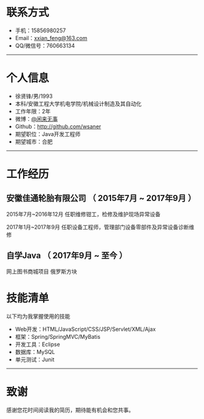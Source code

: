 
# 联系方式

- 手机：15856980257 
- Email：xxian_feng@163.com 
- QQ/微信号：760663134

---

# 个人信息

 - 徐贤锋/男/1993
 - 本科/安徽工程大学机电学院/机械设计制造及其自动化 
 - 工作年限：2年
 - 微博：[@闲来无事](https://weibo.com/u/3886093471) 
 - Github：http://github.com/wsaner 
 - 期望职位：Java开发工程师
 - 期望城市：合肥
 
---

# 工作经历

## 安徽佳通轮胎有限公司 （ 2015年7月 ~ 2017年9月 ）

2015年7月~2016年12月
任职维修钳工，检修及维护现场异常设备

2017年1月~2017年9月 
任职设备工程师，管理部门设备零部件及异常设备诊断维修

## 自学Java （ 2017年9月 ~ 至今 ）
网上图书商城项目
俄罗斯方块 
# 技能清单

以下均为我掌握使用的技能

- Web开发：HTML/JavaScript/CSS/JSP/Servlet/XML/Ajax
- 框架：Spring/SpringMVC/MyBatis
- 开发工具：Eclipse
- 数据库：MySQL
- 单元测试：Junit

---

# 致谢
感谢您花时间阅读我的简历，期待能有机会和您共事。
